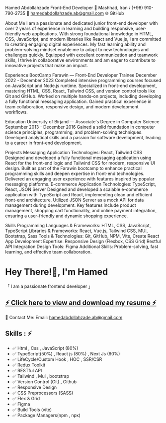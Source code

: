 Hamed Abdollahzade
Front-End Developer
📍 Mashhad, Iran
📞 (+98) 910-790-2735
📧 hamedabdollahzade.ab@gmail.com
🌐 GitHub

About Me
I am a passionate and dedicated junior front-end developer with over 2 years of experience in learning and building responsive, user-friendly web applications. With strong foundational knowledge in HTML, CSS, JavaScript, and modern libraries like React and Vue.js, I am committed to creating engaging digital experiences. My fast learning ability and problem-solving mindset enable me to adapt to new technologies and challenges quickly. Equipped with excellent communication and teamwork skills, I thrive in collaborative environments and am eager to contribute to innovative projects that make an impact.

Experience
BootCamp Farawin — Front-End Developer Trainee
December 2022 - December 2023
Completed intensive programming courses focused on JavaScript and Node.js runtime.
Specialized in front-end development, mastering HTML, CSS, React, Tailwind CSS, and version control tools like Git and GitHub.
Worked on multiple hands-on projects, including developing a fully functional messaging application.
Gained practical experience in team collaboration, responsive design, and modern development workflows.

Education
University of Birjand — Associate's Degree in Computer Science
September 2013 - December 2016
Gained a solid foundation in computer science principles, programming, and problem-solving techniques.
Developed analytical skills and a passion for software development, leading to a career in front-end development.

Projects
Messaging Application
Technologies: React, Tailwind CSS
Designed and developed a fully functional messaging application using React for the front-end logic and Tailwind CSS for modern, responsive UI design.
Built as part of the Farawin bootcamp to enhance practical programming skills and deepen expertise in front-end technologies.
Delivered an engaging user experience with features inspired by popular messaging platforms.
E-commerce Application
Technologies: TypeScript, React, JSON Server
Designed and developed a scalable e-commerce application with TypeScript and React, implementing clean and efficient front-end architecture.
Utilized JSON Server as a mock API for data management during development.
Key features include product management, shopping cart functionality, and online payment integration, ensuring a user-friendly and dynamic shopping experience.

Skills
Programming Languages & Frameworks:
HTML, CSS, JavaScript, TypeScript
Libraries & Frameworks:
React, Vue.js, Tailwind CSS, MUI, Bootstrap, Sass
Tools & Technologies:
Git, GitHub, NPM, Vite, Create React App
Development Expertise:
Responsive Design (Flexbox, CSS Grid)
Restful API Integration
Design Tools:
Figma
Additional Skills:
Problem-solving, fast learning, and effective team collaboration.





<h1 >
   Hey There!👋, I'm Hamed
</h1>



「 I am a passionate frontend developer 」
   <div>
    <h2 ><a  href="https://docs.google.com/document/d/1X1w-VLwtwcDmIQycCfp5rnGD_dMCRRePByl9VzOzGTM/edit?usp=sharing">
   ⚡ Click here to view and download my resume ⚡</a></h2>

📧 Contact Me:
Email: hamedabdollahzade.ab@gmail.com
   </div>


   
<h2> Skills : ⚡ </h2>
<ul>
   <li>✅ Html , Css , JavaScript (80%) </li> 
   <li>✅ TypeScript(50%) , React js (80%) , Next Js (60%) </li>
   <li>✅ LifeCycle/Custom Hook , HOC , SSR/CSR </li>
   <li>✅ Redux Toolkit </li>
   <li>✅ RESTful API</li>
   <li>✅ Tailwind , Mui , bootstrap </li>
   <li>✅ Version Control (Git) , Github</li>
   <li>✅ Responsive Design </li> 
   <li>✅ CSS Preprocessors (SASS)</li> 
   <li>✅ Flex & Grid </li>
   <li>✅ Figma </li>
   <li>✅ Build Tools (vite) </li> 
   <li>✅ Package Managers(npm , npx)</li>
</ul>

